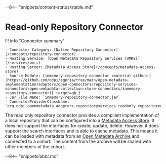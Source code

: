 <!-- SPDX-License-Identifier: CC-BY-4.0 -->
<!-- Copyright Contributors to the ODPi Egeria project. -->


--8<-- "snippets/content-status/stable.md"

# Read-only Repository Connector

!!! info "Connector summary"

    - Connector Category: [Native Repository Connector](/concepts/repository-connector)
    - Hosting Service: [Open Metadata Repository Services (OMRS)](/services/omrs)
    - Hosting Server: [Metadata Access Store](/concepts/metadata-access-store)
    - Source Module: [inmemory-repository-connector :material-github:](https://github.com/odpi/egeria/tree/main/open-metadata-implementation/adapters/open-connectors/repository-services-connectors/open-metadata-collection-store-connectors/inmemory-repository-connector){ target=gh }
    - Jar File Name: `inmemory-repository-connector.jar`
    - ConnectorProviderClassName: `org.odpi.openmetadata.adapters.repositoryservices.readonly.repositoryconnector/ReadOnlyOMRSRepositoryConnectorProvider.java`

The read only repository connector provides a compliant implementation of a local repository that can be configured into a [Metadata Access Store](/concepts/metadata-access-store).  It does not support the interfaces for create, update, delete.  However, it does support the search interfaces and is able to cache metadata. This means it can be loaded with metadata from an [Open Metadata Archive](/concepts/open-metadata-archive) and connected to a cohort.  The content from the archive will be shared with other members of the cohort.


--8<-- "snippets/abbr.md"

